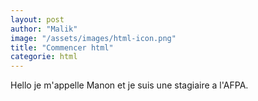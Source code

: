 ```yaml
---
layout: post
author: "Malik"
image: "/assets/images/html-icon.png"
title: "Commencer html"
categorie: html
---
```



Hello je m'appelle Manon et je suis une stagiaire a l'AFPA.